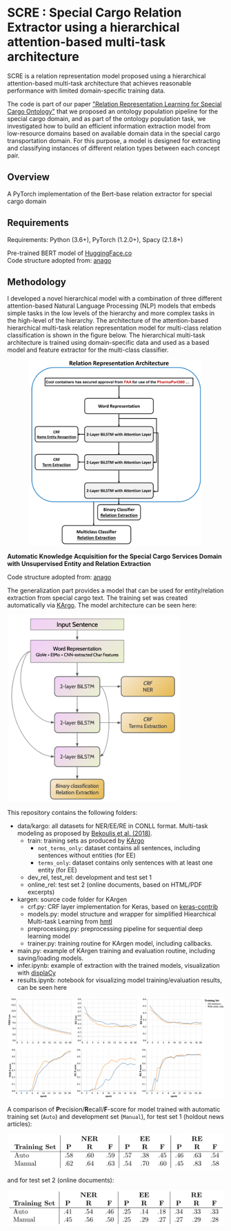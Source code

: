 # SCRE : Special Cargo Relation Extractor using a hierarchical attention-based multi-task architecture 

SCRE is a relation representation model proposed using a hierarchical attention-based multi-task architecture that achieves reasonable performance with limited domain-specific training data. 

The code is part of our paper ["Relation Representation Learning for Special Cargo Ontology"](https://scholar.google.com/citations?user=DNUz3o4AAAAJ&hl=en&authuser=1) that we proposed an ontology population pipeline for the special cargo domain, and as part of the ontology population task, we investigated how to build an efficient information extraction model from low-resource domains based on available domain data in the special cargo transportation domain. For this purpose, a model is designed for extracting and classifying instances of different relation types between each concept pair.

## Overview
A PyTorch implementation of the Bert-base relation extractor for special cargo domain 

## Requirements
Requirements: Python (3.6+), PyTorch (1.2.0+), Spacy (2.1.8+)  

Pre-trained BERT model of [HuggingFace.co](https://huggingface.co)   
Code structure adopted from:
[anago](https://github.com/Hironsan/anago)



## Methodology

I developed a novel hierarchical model with a combination of three different attention-based Natural Language Processing (NLP) models that embeds simple tasks in the low levels of the hierarchy and more complex tasks in the high-level of the hierarchy. The architecture of the attention-based hierarchical multi-task relation representation model for multi-class relation classification is shown in the figure below. The hierarchical multi-task architecture is trained using domain-specific data and used as a based model and feature extractor for the multi-class classifier.

<p align="center">
<img src="https://github.com/VahidehReshadat/SCRE/blob/master/images/Presentation2-2-2.png" alt="overview of HTML" width="400"/>
</p>

**Automatic Knowledge Acquisition for the Special Cargo Services Domain with Unsupervised Entity and Relation Extraction**

Code structure adopted from: [anago](https://github.com/Hironsan/anago)

The generalization part provides a model that can be used for entity/relation extraction from special cargo text.
The training set was created automatically via [KArgo](https://github.com/yoseflaw/KArgo). The model architecture can be seen here: 

<img src="https://github.com/yoseflaw/KArgen/blob/master/images/simplified_hmtl.png" alt="Simplified HMTL Architecture" width="400"/>

This repository contains the following folders:

* data/kargo: all datasets for NER/EE/RE in CONLL format. Multi-task modeling as proposed by [Bekoulis et al. (2018)](https://github.com/bekou/multihead_joint_entity_relation_extraction).
    * train: training sets as produced by [KArgo](https://github.com/yoseflaw/KArgo)
        * `not_terms_only`: dataset contains all sentences, including sentences without entities (for EE)
        * `terms_only`: dataset contains only sentences with at least one entity (for EE)
    * dev_rel, test_rel: development and test set 1
    * online_rel: test set 2 (online documents, based on HTML/PDF excerpts)
* kargen: source code folder for KArgen
    * crf.py: CRF layer implementation for Keras, based on [keras-contrib](https://github.com/keras-team/keras-contrib)
    * models.py: model structure and wrapper for simplified Hiearchical Multi-task Learning from [hmtl](https://github.com/huggingface/hmtl)
    * preprocessing.py: preprocessing pipeline for sequential deep learning model
    * trainer.py: training routine for KArgen model, including callbacks.
* main.py: example of KArgen training and evaluation routine, including saving/loading models.
* infer.ipynb: example of extraction with the trained models, visualization with [displaCy](https://explosion.ai/demos/displacy)
* results.ipynb: notebook for visualizing model training/evaluation results, can be seen here

<img src="https://github.com/yoseflaw/KArgen/blob/master/images/result_viz.png" alt="Result Training Visualization" />
    
A comparison of **P**recision/**R**ecall/**F**-score for model trained with automatic training set (`Auto`) and development set (`Manual`), for test set 1 (holdout news articles):

<img src="https://github.com/yoseflaw/KArgen/blob/master/images/result_ts1.png" alt="Result Test Set 1 News" />

and for test set 2 (online documents):

<img src="https://github.com/yoseflaw/KArgen/blob/master/images/result_ts2.png" alt="Result Test Set 1 News" />
